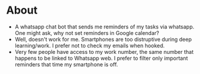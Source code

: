 # About

- A whatsapp chat bot that sends me reminders of my tasks via whatsapp. One might ask, why not set reminders in Google calendar?
- Well, doesn't work for me. Smartphones are too distruptive during deep learning/work. I prefer not to check my emails when hooked. 
- Very few people have access to my work number, the same number that happens to be linked to Whatsapp web. I prefer to filter
  only important reminders that time my smartphone is off. 
